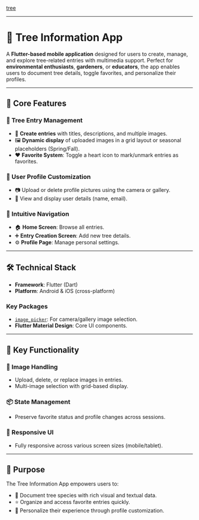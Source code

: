 [tree](https://github.com/user-attachments/assets/ba3c47c4-dc42-4857-91b9-eb35efa6f360)



---

# 🌳 Tree Information App

A **Flutter-based mobile application** designed for users to create, manage, and explore tree-related entries with multimedia support. Perfect for **environmental enthusiasts**, **gardeners**, or **educators**, the app enables users to document tree details, toggle favorites, and personalize their profiles.

---

## 🌟 Core Features

### 🌲 Tree Entry Management

- 📝 **Create entries** with titles, descriptions, and multiple images.  
- 🖼️ **Dynamic display** of uploaded images in a grid layout or seasonal placeholders (Spring/Fall).  
- ❤️ **Favorite System**: Toggle a heart icon to mark/unmark entries as favorites.

### 👤 User Profile Customization

- 📷 Upload or delete profile pictures using the camera or gallery.  
- 📧 View and display user details (name, email).

### 🔄 Intuitive Navigation

- 🏠 **Home Screen**: Browse all entries.  
- ➕ **Entry Creation Screen**: Add new tree details.  
- ⚙️ **Profile Page**: Manage personal settings.

---

## 🛠️ Technical Stack

- **Framework**: Flutter (Dart)
- **Platform**: Android & iOS (cross-platform)

### Key Packages

- [`image_picker`](https://pub.dev/packages/image_picker): For camera/gallery image selection.  
- **Flutter Material Design**: Core UI components.

---

## 🚀 Key Functionality

### 📸 Image Handling

- Upload, delete, or replace images in entries.  
- Multi-image selection with grid-based display.

### 📦 State Management

- Preserve favorite status and profile changes across sessions.

### 📱 Responsive UI

- Fully responsive across various screen sizes (mobile/tablet).

---

## 🎯 Purpose

The Tree Information App empowers users to:

- 🌳 Document tree species with rich visual and textual data.
- ⭐ Organize and access favorite entries quickly.
- 👤 Personalize their experience through profile customization.

